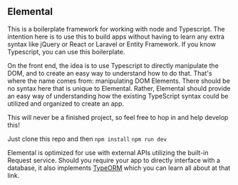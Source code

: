 ## Elemental

This is a boilerplate framework for working with node and Typescript. The intention here is to use this to build apps without having to learn any extra syntax like jQuery or React or Laravel or Entity Framework. If you know Typescript, you can use this boilerplate.

On the front end, the idea is to use Typescript to directly manipulate the DOM, and to create an easy way to understand how to do that. That's where the name comes from: manipulating DOM Elements. There should be no syntax here that is unique to Elemental. Rather, Elemental should provide an easy way of understanding how the existing TypeScript syntax could be utilized and organized to create an app.

This will never be a finished project, so feel free to hop in and help develop this!

Just clone this repo and then
`npm install`
`npm run dev`

Elemental is optimized for use with external APIs utilizing the built-in Request service. Should you require your app to directly interface with a database, it also implements [TypeORM](https://typeorm.io/) which you can learn all about at that link.

